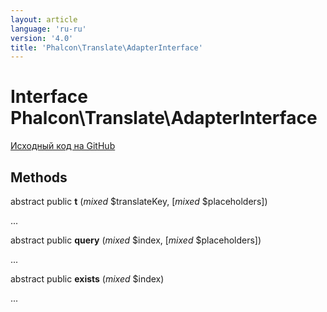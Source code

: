```yaml
---
layout: article
language: 'ru-ru'
version: '4.0'
title: 'Phalcon\Translate\AdapterInterface'
---
```

# Interface **Phalcon\Translate\AdapterInterface**

<a href="https://github.com/phalcon/cphalcon/tree/v4.0.0/phalcon/translate/adapterinterface.zep" class="btn btn-default btn-sm">Исходный код на GitHub</a>

## Methods

abstract public **t** (*mixed* $translateKey, [*mixed* $placeholders])

...

abstract public **query** (*mixed* $index, [*mixed* $placeholders])

...

abstract public **exists** (*mixed* $index)

...